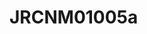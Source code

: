 # JRCNM01005a
<a name="material" />
<script type="application/ld+json">

  {
    "@context": "https://schema.org/",
    "@type": "ChemicalSubstance",
    "http://purl.org/dc/terms/conformsTo":
      {
        "@type": "CreativeWork",
        "@id": "https://bioschemas.org/profiles/ChemicalSubstance/0.4-RELEASE/"
      },
    "@id": "https://egonw.github.io/nanowiki/nanowiki375.html#material",
    "name": "JRCNM01005a",
    "sameAs: "http://127.0.0.1/mediawiki/index.php/Special:URIResolver/JRCNM01005a"
  }
</script>

